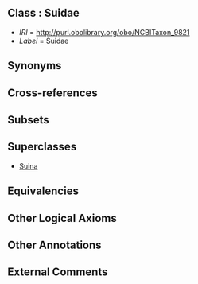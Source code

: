 
## Class : Suidae

 * *IRI* = http://purl.obolibrary.org/obo/NCBITaxon_9821
 * *Label* = Suidae

## Synonyms


## Cross-references


## Subsets


## Superclasses

 * [Suina](../../NCBITaxon/97/NCBITaxon_35497.md)

## Equivalencies


## Other Logical Axioms


## Other Annotations


## External Comments

